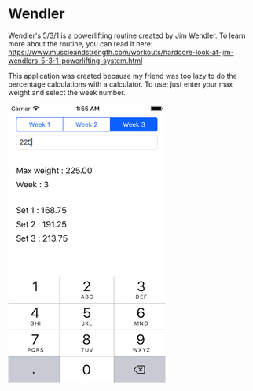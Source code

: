 # Wendler
Wendler's 5/3/1 is a powerlifting routine created by Jim Wendler. To learn more about the routine, you can read it here: 
https://www.muscleandstrength.com/workouts/hardcore-look-at-jim-wendlers-5-3-1-powerlifting-system.html

This application was created because my friend was too lazy to do the percentage calculations with a calculator. 
To use: just enter your max weight and select the week number.

![ScreenShot 1](1.png)
